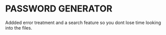 # PASSWORD GENERATOR

Addded error treatment and a search feature so you dont lose time looking into the files.